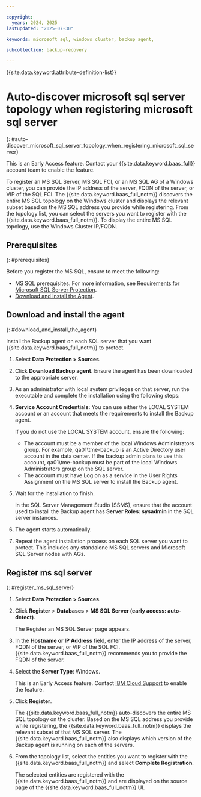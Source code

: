 ```yaml
---

copyright:
  years: 2024, 2025
lastupdated: "2025-07-30"

keywords: microsoft sql, windows cluster, backup agent,

subcollection: backup-recovery

---
```


{{site.data.keyword.attribute-definition-list}}

# Auto-discover microsoft sql server topology when registering microsoft sql server
{: #auto-discover_microsoft_sql_server_topology_when_registering_microsoft_sql_server}

This is an Early Access feature. Contact your {{site.data.keyword.baas_full}} account team to enable the feature.

To register an MS SQL Server, MS SQL FCI, or an MS SQL AG of a Windows cluster, you can provide the IP address of the server, FQDN of the server, or VIP of the SQL FCI. The {{site.data.keyword.baas_full_notm}} discovers the entire MS SQL topology on the Windows cluster and displays the relevant subset based on the MS SQL address you provide while registering. From the topology list, you can select the servers you want to register with the {{site.data.keyword.baas_full_notm}}. To display the entire MS SQL topology, use the Windows Cluster IP/FQDN.

## Prerequisites
{: #prerequisites}

Before you register the MS SQL, ensure to meet the following:

*   MS SQL prerequisites. For more information, see [Requirements for Microsoft SQL Server Protection](/docs/backup-recovery?topic=backup-recovery-requirements_for_microsoft_sql_server_protection).
*   [Download and Install the Agent](#download_and_install_the_agent).

## Download and install the agent
{: #download_and_install_the_agent}

Install the Backup agent on each SQL server that you want {{site.data.keyword.baas_full_notm}} to protect.

1. Select **Data Protection > Sources**.
2. Click **Download Backup agent**. Ensure the agent has been downloaded to the appropriate server.
3. As an administrator with local system privileges on that server, run the executable and complete the installation using the following steps:
4. **Service Account Credentials:** You can use either the LOCAL SYSTEM account or an account that meets the requirements to install the Backup agent.

    If you do not use the LOCAL SYSTEM account, ensure the following:

    *   The account must be a member of the local Windows Administrators group. For example, qa01\\tme-backup is an Active Directory user account in the data center. If the backup admin plans to use this account, qa01\\tme-backup must be part of the local Windows Administrators group on the SQL server.
    *   The account must have Log on as a service in the User Rights Assignment on the MS SQL server to install the Backup agent.

5. Wait for the installation to finish.

    In the SQL Server Management Studio (SSMS), ensure that the account used to install the Backup agent has **Server Roles: sysadmin** in the SQL server instances.

6. The agent starts automatically.

7. Repeat the agent installation process on each SQL server you want to protect. This includes any standalone MS SQL servers and Microsoft SQL Server nodes with AGs.

## Register ms sql server
{: #register_ms_sql_server}

1. Select **Data Protection > Sources**.
2. Click **Register** > **Databases** > **MS SQL Server (early access: auto-detect)**.

    The Register an MS SQL Server page appears.

3. In the **Hostname or IP Address** field, enter the IP address of the server, FQDN of the server, or VIP of the SQL FCI. {{site.data.keyword.baas_full_notm}} recommends you to provide the FQDN of the server.

4. Select the **Server Type**: Windows.

    This is an Early Access feature. Contact [IBM Cloud Support](https://cloud.ibm.com/unifiedsupport/supportcenter) to enable the feature.

5. Click **Register**.

    The {{site.data.keyword.baas_full_notm}} auto-discovers the entire MS SQL topology on the cluster. Based on the MS SQL address you provide while registering, the {{site.data.keyword.baas_full_notm}} displays the relevant subset of that MS SQL server. The {{site.data.keyword.baas_full_notm}} also displays which version of the Backup agent is running on each of the servers.

6. From the topology list, select the entities you want to register with the {{site.data.keyword.baas_full_notm}} and select **Complete Registration**.

    The selected entities are registered with the {{site.data.keyword.baas_full_notm}} and are displayed on the source page of the {{site.data.keyword.baas_full_notm}} UI.
